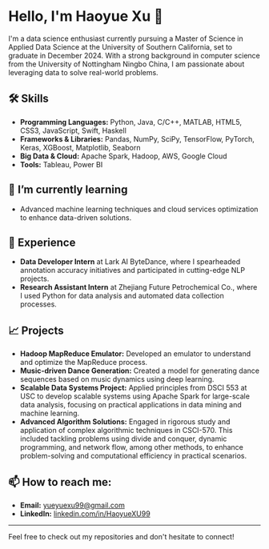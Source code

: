 
<!--
**HaoyueXU99/HaoyueXU99** is a ✨ _special_ ✨ repository because its `README.md` (this file) appears on your GitHub profile.

Here are some ideas to get you started:

- 🔭 I’m currently working on ...
- 🌱 I’m currently learning ...
- 👯 I’m looking to collaborate on ...
- 🤔 I’m looking for help with ...
- 💬 Ask me about ...
- 📫 How to reach me: ...
- 😄 Pronouns: ...
- ⚡ Fun fact: ...
-->


# Hello, I'm Haoyue Xu 👋

I'm a data science enthusiast currently pursuing a Master of Science in Applied Data Science at the University of Southern California, set to graduate in December 2024. With a strong background in computer science from the University of Nottingham Ningbo China, I am passionate about leveraging data to solve real-world problems.

## 🛠 Skills

- **Programming Languages:** Python, Java, C/C++, MATLAB, HTML5, CSS3, JavaScript, Swift, Haskell
- **Frameworks & Libraries:** Pandas, NumPy, SciPy, TensorFlow, PyTorch, Keras, XGBoost, Matplotlib, Seaborn
- **Big Data & Cloud:** Apache Spark, Hadoop, AWS, Google Cloud
- **Tools:** Tableau, Power BI

## 🌱 I’m currently learning
- Advanced machine learning techniques and cloud services optimization to enhance data-driven solutions.

## 💼 Experience
- **Data Developer Intern** at Lark AI ByteDance, where I spearheaded annotation accuracy initiatives and participated in cutting-edge NLP projects.
- **Research Assistant Intern** at Zhejiang Future Petrochemical Co., where I used Python for data analysis and automated data collection processes.

## 📈 Projects
- **Hadoop MapReduce Emulator:** Developed an emulator to understand and optimize the MapReduce process.
- **Music-driven Dance Generation:** Created a model for generating dance sequences based on music dynamics using deep learning.
- **Scalable Data Systems Project:** Applied principles from DSCI 553 at USC to develop scalable systems using Apache Spark for large-scale data analysis, focusing on practical applications in data mining and machine learning.
- **Advanced Algorithm Solutions:** Engaged in rigorous study and application of complex algorithmic techniques in CSCI-570. This included tackling problems using divide and conquer, dynamic programming, and network flow, among other methods, to enhance problem-solving and computational efficiency in practical scenarios.


## 📫 How to reach me:
- **Email:** [yueyuexu99@gmail.com](mailto:yueyuexu99@gmail.com)
- **LinkedIn:** [linkedin.com/in/HaoyueXU99](https://linkedin.com/in/HaoyueXU99)

---

Feel free to check out my repositories and don't hesitate to connect!
